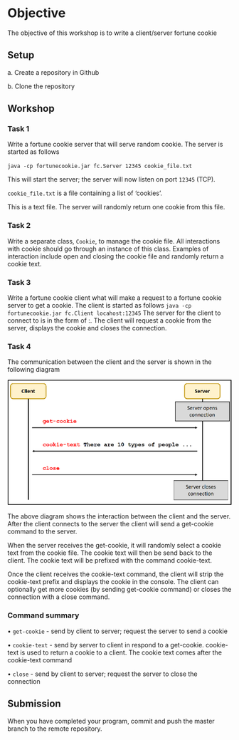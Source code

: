 # Objective
The objective of this workshop is to write a client/server fortune cookie

## Setup
a. Create a repository in Github

b. Clone the repository

## Workshop

### Task 1
Write a fortune cookie server that will serve random cookie. The server is
started as follows

`java -cp fortunecookie.jar fc.Server 12345 cookie_file.txt`

This will start the server; the server will now listen on port `12345` (TCP).

`cookie_file.txt` is a file containing a list of ‘cookies’. 

This is a text file. The server will randomly return one cookie from this file.

### Task 2
Write a separate class, `Cookie`, to manage the cookie file. All interactions
with cookie should go through an instance of this class. Examples of interaction
include open and closing the cookie file and randomly return a cookie text.
### Task 3
Write a fortune cookie client what will make a request to a fortune cookie
server to get a cookie. The client is started as follows
`java -cp fortunecookie.jar fc.Client locahost:12345`
The server for the client to connect to is in the form of <host>:<port>.
The client will request a cookie from the server, displays the cookie and closes
the connection.

### Task 4
The communication between the client and the server is shown in the
following diagram

![workshop diagram](day04WorkshopDiagram.png)

The above diagram shows the interaction between the client and the server.
After the client connects to the server the client will send a get-cookie
command to the server.

When the server receives the get-cookie, it will randomly select a cookie
text from the cookie file. The cookie text will then be send back to the client.
The cookie text will be prefixed with the command cookie-text.

Once the client receives the cookie-text command, the client will strip the
cookie-text prefix and displays the cookie in the console.
The client can optionally get more cookies (by sending get-cookie
command) or closes the connection with a close command.

### Command summary
• `get-cookie` - send by client to server; request the server to send a
cookie

• `cookie-text` - send by server to client in respond to a get-cookie.
cookie-text is used to return a cookie to a client. The cookie text comes
after the cookie-text command

• `close` - send by client to server; request the server to close the connection

## Submission
When you have completed your program, commit and push the master branch
to the remote repository.
